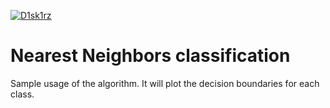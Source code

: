  [![D1sk1rz](https://circleci.com/gh/D1sk1rz/nnc.svg?style=shield)](https://circleci.com/gh/D1sk1rz/DZ)
 # Nearest Neighbors classification
 Sample usage of the algorithm.
 It will plot the decision boundaries for each class.
